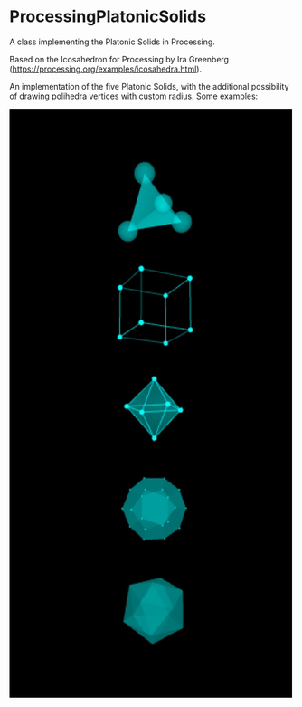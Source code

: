 # ProcessingPlatonicSolids
A class implementing the Platonic Solids in Processing.

Based on the Icosahedron for Processing by Ira Greenberg (https://processing.org/examples/icosahedra.html).

An implementation of the five Platonic Solids, with the additional possibility of drawing polihedra vertices with custom radius.
Some examples:

<img src="https://raw.githubusercontent.com/jpcarrascal/ProcessingPlatonicSolids/master/sample.jpg" alt="solids sample" width="500">
